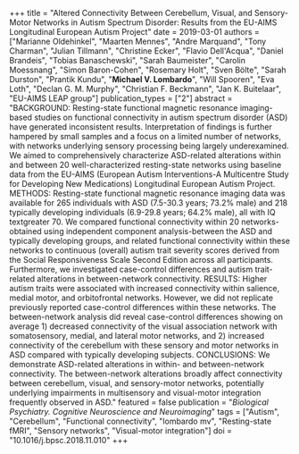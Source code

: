 +++
title = "Altered Connectivity Between Cerebellum, Visual, and Sensory-Motor Networks in Autism Spectrum Disorder: Results from the EU-AIMS Longitudinal European Autism Project"
date = 2019-03-01
authors = ["Marianne Oldehinkel", "Maarten Mennes", "Andre Marquand", "Tony Charman", "Julian Tillmann", "Christine Ecker", "Flavio Dell'Acqua", "Daniel Brandeis", "Tobias Banaschewski", "Sarah Baumeister", "Carolin Moessnang", "Simon Baron-Cohen", "Rosemary Holt", "Sven Bölte", "Sarah Durston", "Prantik Kundu", "**Michael V. Lombardo**", "Will Spooren", "Eva Loth", "Declan G. M. Murphy", "Christian F. Beckmann", "Jan K. Buitelaar", "EU-AIMS LEAP group"]
publication_types = ["2"]
abstract = "BACKGROUND: Resting-state functional magnetic resonance imaging-based studies on functional connectivity in autism spectrum disorder (ASD) have generated inconsistent results. Interpretation of findings is further hampered by small samples and a focus on a limited number of networks, with networks underlying sensory processing being largely underexamined. We aimed to comprehensively characterize ASD-related alterations within and between 20 well-characterized resting-state networks using baseline data from the EU-AIMS (European Autism Interventions-A Multicentre Study for Developing New Medications) Longitudinal European Autism Project. METHODS: Resting-state functional magnetic resonance imaging data was available for 265 individuals with ASD (7.5-30.3 years; 73.2% male) and 218 typically developing individuals (6.9-29.8 years; 64.2% male), all with IQ textgreater 70. We compared functional connectivity within 20 networks-obtained using independent component analysis-between the ASD and typically developing groups, and related functional connectivity within these networks to continuous (overall) autism trait severity scores derived from the Social Responsiveness Scale Second Edition across all participants. Furthermore, we investigated case-control differences and autism trait-related alterations in between-network connectivity. RESULTS: Higher autism traits were associated with increased connectivity within salience, medial motor, and orbitofrontal networks. However, we did not replicate previously reported case-control differences within these networks. The between-network analysis did reveal case-control differences showing on average 1) decreased connectivity of the visual association network with somatosensory, medial, and lateral motor networks, and 2) increased connectivity of the cerebellum with these sensory and motor networks in ASD compared with typically developing subjects. CONCLUSIONS: We demonstrate ASD-related alterations in within- and between-network connectivity. The between-network alterations broadly affect connectivity between cerebellum, visual, and sensory-motor networks, potentially underlying impairments in multisensory and visual-motor integration frequently observed in ASD."
featured = false
publication = "*Biological Psychiatry. Cognitive Neuroscience and Neuroimaging*"
tags = ["Autism", "Cerebellum", "Functional connectivity", "lombardo mv", "Resting-state fMRI", "Sensory networks", "Visual-motor integration"]
doi = "10.1016/j.bpsc.2018.11.010"
+++


